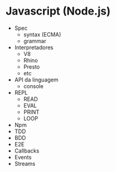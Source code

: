 # Javascript (Node.js)

  * Spec
    * syntax (ECMA)
    * grammar
  * Interpretadores
    * V8
    * Rhino
    * Presto
    * etc
  * API da linguagem
    * console
  * REPL
    - READ
    - EVAL
    - PRINT
    - LOOP
  * Npm
  * TDD
  * BDD
  * E2E
  * Callbacks
  * Events
  * Streams
